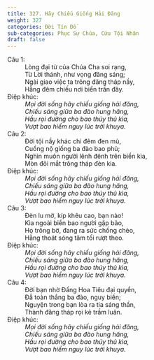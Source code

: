 ```yaml
---
title: 327. Hãy Chiếu Giống Hải Đăng
weight: 327
categories: Đời Tín Đồ
sub-categories: Phục Sự Chúa, Cứu Tội Nhân
draft: false
---
```

<dl><dt>Câu 1:</dt><dd data-verse="1">Lòng đại từ của Chúa Cha soi rạng, <br/>Từ Lời thánh, như vọng đăng sáng; <br/>Ngài giao việc ta trông đăng tháp nầy, <br/>Hằng đêm chiếu nơi biển trần đây. </dd><dt>Điệp khúc:</dt><dd data-chorus="1"><em>Mọi đời sống hãy chiếu giống hải đăng, <br/>Chiếu sáng giữa ba đào hung hăng, <br/>Hầu rọi đường cho bao thủy thủ kìa, <br/>Vượt bao hiểm nguy lúc trời khuya. </em></dd><dt>Câu 2:</dt><dd data-verse="2">Đời tội nầy khác chi đêm đen mù, <br/>Cuồng nộ giống ba đào bao phủ; <br/>Nghìn muôn người lênh đênh trên biển kìa, <br/>Mòn đôi mắt trông tháp đèn kia. </dd><dt>Điệp khúc:</dt><dd data-chorus="1"><em>Mọi đời sống hãy chiếu giống hải đăng, <br/>Chiếu sáng giữa ba đào hung hăng, <br/>Hầu rọi đường cho bao thủy thủ kìa, <br/>Vượt bao hiểm nguy lúc trời khuya. </em></dd><dt>Câu 3:</dt><dd data-verse="3">Đèn lu mờ, kíp khêu cao, bạn nào! <br/>Kìa ngoài biển bao người gặp bão, <br/>Họ trông bờ, đang ra sức chống chèo, <br/>Hằng thoát sóng tăm tối rượt theo. </dd><dt>Điệp khúc:</dt><dd data-chorus="1"><em>Mọi đời sống hãy chiếu giống hải đăng, <br/>Chiếu sáng giữa ba đào hung hăng, <br/>Hầu rọi đường cho bao thủy thủ kìa, <br/>Vượt bao hiểm nguy lúc trời khuya. </em></dd><dt>Câu 4:</dt><dd data-verse="4">Đời bạn nhờ Đấng Hoa Tiêu đại quyền, <br/>Đẫ toàn thắng ba đào, nguy biến; <br/>Nguyện trong bạn lòa ra tia sáng thần, <br/>Thành đăng tháp rọi kẻ trầm luân. </dd><dt>Điệp khúc:</dt><dd data-chorus="1"><em>Mọi đời sống hãy chiếu giống hải đăng, <br/>Chiếu sáng giữa ba đào hung hăng, <br/>Hầu rọi đường cho bao thủy thủ kìa, <br/>Vượt bao hiểm nguy lúc trời khuya. </em></dd></dl>